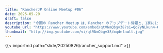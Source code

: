 ```yaml
---
title: "RancherJP Online Meetup #06"
date: 2025-05-20
draft: false
description: "今回の Rancher Meetup は、Rancher のアップデート情報と、1家に1クラスタある誤家庭の皆さん向けにCluster APIを使った自宅KaaS構築 について取り上げます！"
youtube_url: "https://www.youtube.com/embed/qtVNmQbgv38?si=Qq7yNLkun4-O4GGV" 
thumbnail: "http://img.youtube.com/vi/qtVNmQbgv38/mqdefault.jpg"
---
```




{{< importmd path="slide/20250826/rancher_support.md" >}}

